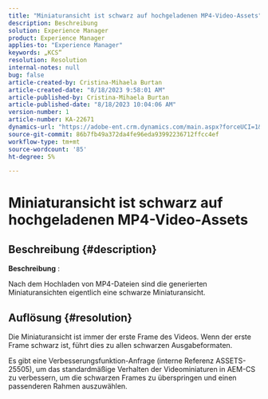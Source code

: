 ```yaml
---
title: "Miniaturansicht ist schwarz auf hochgeladenen MP4-Video-Assets"
description: Beschreibung
solution: Experience Manager
product: Experience Manager
applies-to: "Experience Manager"
keywords: „KCS“
resolution: Resolution
internal-notes: null
bug: false
article-created-by: Cristina-Mihaela Burtan
article-created-date: "8/18/2023 9:58:01 AM"
article-published-by: Cristina-Mihaela Burtan
article-published-date: "8/18/2023 10:04:06 AM"
version-number: 1
article-number: KA-22671
dynamics-url: "https://adobe-ent.crm.dynamics.com/main.aspx?forceUCI=1&pagetype=entityrecord&etn=knowledgearticle&id=f92fdab5-ad3d-ee11-bdf4-6045bd006d92"
source-git-commit: 86b7fb49a372da4fe96eda93992236712ffcc4ef
workflow-type: tm+mt
source-wordcount: '85'
ht-degree: 5%

---
```


# Miniaturansicht ist schwarz auf hochgeladenen MP4-Video-Assets

## Beschreibung {#description}


<b>Beschreibung</b> :

Nach dem Hochladen von MP4-Dateien sind die generierten Miniaturansichten eigentlich eine schwarze Miniaturansicht.


## Auflösung {#resolution}




Die Miniaturansicht ist immer der erste Frame des Videos. Wenn der erste Frame schwarz ist, führt dies zu allen schwarzen Ausgabeformaten.

Es gibt eine Verbesserungsfunktion-Anfrage (interne Referenz ASSETS-25505), um das standardmäßige Verhalten der Videominiaturen in AEM-CS zu verbessern, um die schwarzen Frames zu überspringen und einen passenderen Rahmen auszuwählen.


